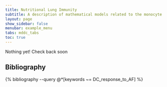 ```yaml
---
title: Nutritional Lung Immunity
subtitle: A description of mathematical models related to the monocyte derived dendritic cells.
layout: page
show_sidebar: false
menubar: example_menu
tabs: mddc_tabs
toc: true
---
```



<i class="fa fa-gear fa-spin fa-2x" style="color: firebrick"></i> Nothing yet! Check back soon



## Bibliography

{% bibliography --query @*[keywords ~= DC_response_to_AF] %}
